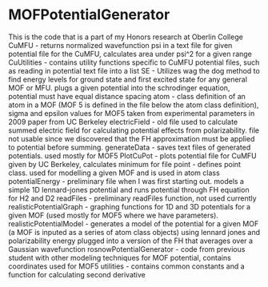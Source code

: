 # MOFPotentialGenerator
This is the code that is a part of my Honors research at Oberlin College
CuMFU - returns normalized wavefunction psi in a text file for given potential file for the CuMFU, calculates area under psi^2 for a given range
CuUtilities - contains utility functions specific to CuMFU potential files, such as reading in potential text file into a list
SE - Utilizes wag the dog method to find energy levels for ground state and first excited state for any general MOF or MFU.  plugs a given potential into the schrodinger equation, potential must have equal distance spacing
atom - class definition of an atom in a MOF (MOF 5 is defined in the file below the atom class definition), sigma and epsilon values for MOF5 taken from experimental parameters in 2009 paper from UC Berkeley
electricField - old file used to calculate summed electric field for calculating potential effects from polarizability.  file not usable since we discovered that the FH approximation must be applied to potential before summing.
generateData - saves text files of generated potentials.  used mostly for MOF5
PlotCuPot - plots potential file for CuMFU given by UC Berkeley, calculates minimum for file
point - defines point class.  used for modelling a given MOF and is used in atom class
potentialEnergy - preliminary file when I was first starting out.  models a simple 1D lennard-jones potential and runs potential through FH equation for H2 and D2
readFiles - preliminary readFiles function, not used currently
realisticPotentialGraph - graphing functions for 1D and 3D potentials for a given MOF (used mostly for MOF5 where we have parameters). 
realisticPotentialModel - generates a model of the potential for a given MOF (a MOF is inputed as a series of atom class objects) using lennard jones and polarizability energy plugged into a version of the FH that averages over a Gaussian wavefunction
rosnowPotentialGenerator - code from previous student with other modeling techniques for MOF potential, contains coordinates used for MOF5
utilities - contains common constants and a function for calculating second derivative


